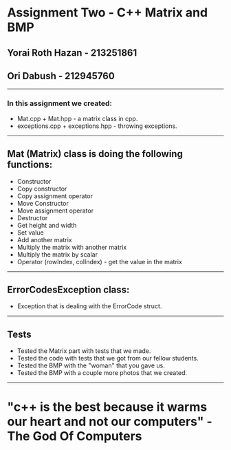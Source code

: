 # Assignment Two - C++ Matrix and BMP
## Yorai Roth Hazan - 213251861
## Ori Dabush - 212945760
* * *
### In this assignment we created:
* Mat.cpp + Mat.hpp - a matrix class in cpp.
* exceptions.cpp + exceptions.hpp - throwing exceptions.
* * *
## Mat (Matrix) class is doing the following functions:
* Constructor
* Copy constructor
* Copy assignment operator
* Move Constructor
* Move assignment operator
* Destructor
* Get height and width
* Set value
* Add another matrix
* Multiply the matrix with another matrix
* Multiply the matrix by scalar
* Operator (rowIndex, colIndex) - get the value in the matrix
* * *
## ErrorCodesException class:
* Exception that is dealing with the ErrorCode struct.
* * *
## Tests
* Tested the Matrix part with tests that we made.
* Tested the code with tests that we got from our fellow students.
* Tested the BMP with the "woman" that you gave us.
* Tested the BMP with a couple more photos that we created.
* * *
# "c++ is the best because it warms our heart and not our computers" - The God Of Computers

 
